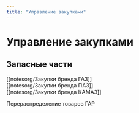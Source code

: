 ```yaml
---
title: "Управление закупками"
---
```


# Управление закупками

## Запасные части

[[notesorg/Закупки бренда ГАЗ]]  
[[notesorg/Закупки бренда ПАЗ]]  
[[notesorg/Закупки бренда КАМАЗ]]


Перераспределение товаров ГАР